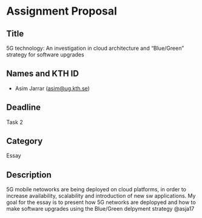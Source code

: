 # Assignment Proposal

## Title

5G technology: An investigation in cloud architecture and “Blue/Green” strategy for software upgrades

## Names and KTH ID

 - Asim Jarrar (asim@ug.kth.se)

## Deadline

Task 2

## Category

Essay

## Description

5G mobile netoworks are being deployed on cloud platforms, in order to increase availability, scalability and introduction of new sw applications.
My goal for the essay is to present how 5G networks are deplopyed and how to make software upgrades using the Blue/Green delpyment strategy
@asja17
 
 
